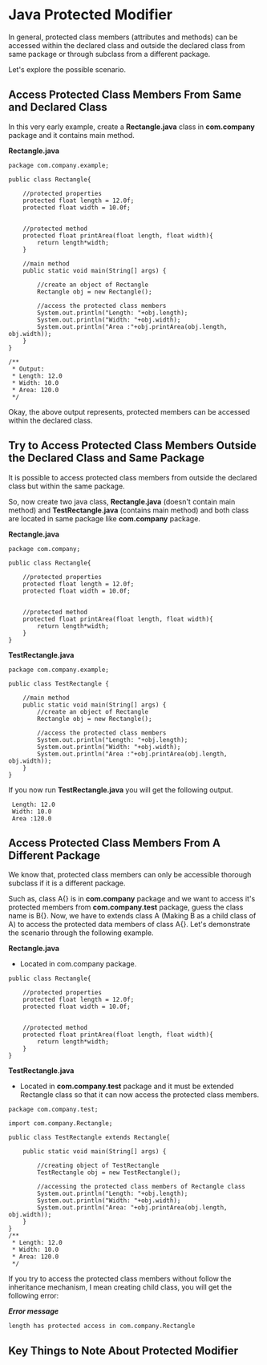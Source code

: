 # Java Protected Modifier

In general, protected class members (attributes and methods) can be accessed within the declared class and outside the declared class from same package or through subclass from a different package.

Let's explore the possible scenario.

## Access Protected Class Members From Same and Declared Class

In this very early example, create a **Rectangle.java** class in **com.company** package and it contains main method.

**Rectangle.java**

```
package com.company.example;

public class Rectangle{

    //protected properties
    protected float length = 12.0f;
    protected float width = 10.0f;


    //protected method
    protected float printArea(float length, float width){
        return length*width;
    }

    //main method
    public static void main(String[] args) {

        //create an object of Rectangle
        Rectangle obj = new Rectangle();

        //access the protected class members
        System.out.println("Length: "+obj.length);
        System.out.println("Width: "+obj.width);
        System.out.println("Area :"+obj.printArea(obj.length, obj.width));
    }
}

/**
 * Output:
 * Length: 12.0
 * Width: 10.0
 * Area: 120.0
 */
```

Okay, the above output represents, protected members can be accessed within the declared class.

## Try to Access Protected Class Members Outside the Declared Class and Same Package

It is possible to access protected class members from outside the declared class but within the same package.

So, now create two java class, **Rectangle.java** (doesn't contain main method) and **TestRectangle.java** (contains main method) and both class are located in same package like **com.company** package.


**Rectangle.java**

```
package com.company;

public class Rectangle{

    //protected properties
    protected float length = 12.0f;
    protected float width = 10.0f;


    //protected method
    protected float printArea(float length, float width){
        return length*width;
    }
}
```

**TestRectangle.java**

```
package com.company.example;

public class TestRectangle {

    //main method
    public static void main(String[] args) {
        //create an object of Rectangle
        Rectangle obj = new Rectangle();

        //access the protected class members
        System.out.println("Length: "+obj.length);
        System.out.println("Width: "+obj.width);
        System.out.println("Area :"+obj.printArea(obj.length, obj.width));
    }
}
```

If you now run **TestRectangle.java** you will get the following output.

```
 Length: 12.0
 Width: 10.0
 Area :120.0
```

## Access Protected Class Members From A Different Package

We know that, protected class members can only be accessible thorough subclass if it is a different package. 

Such as, class A{} is in **com.company** package and we want to access it's protected members from **com.company.test** package, guess the class name is B{}. Now, we have to extends class A (Making B as a child class of A) to access the protected data members of class A{}. Let's demonstrate the scenario through the following example.


**Rectangle.java**
- Located in com.company package.

```
public class Rectangle{

    //protected properties
    protected float length = 12.0f;
    protected float width = 10.0f;


    //protected method
    protected float printArea(float length, float width){
        return length*width;
    }
}
```

**TestRectangle.java**
- Located in **com.company.test** package and it must be extended Rectangle class so that it can now access the protected class members.

```
package com.company.test;

import com.company.Rectangle;

public class TestRectangle extends Rectangle{

    public static void main(String[] args) {

        //creating object of TestRectangle
        TestRectangle obj = new TestRectangle();

        //accessing the protected class members of Rectangle class
        System.out.println("Length: "+obj.length);
        System.out.println("Width: "+obj.width);
        System.out.println("Area: "+obj.printArea(obj.length, obj.width));
    }
}
/**
 * Length: 12.0
 * Width: 10.0
 * Area: 120.0
 */
```

If you try to access the protected class members without follow the inheritance mechanism, I mean creating child class, you will get the following error:

***Error message***

```
length has protected access in com.company.Rectangle 
```

## Key Things to Note About Protected Modifier